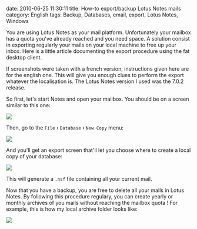 date: 2010-06-25 11:30:11
title: How-to export/backup Lotus Notes mails
category: English
tags: Backup, Databases, email, export, Lotus Notes, Windows

You are using Lotus Notes as your mail platform. Unfortunately your mailbox has a quota you've already reached and you need space. A solution consist in exporting regularly your mails on your local machine to free up your inbox. Here is a little article documenting the export procedure using the fat desktop client.

If screenshots were taken with a french version, instructions given here are for the english one. This will give you enough clues to perform the export whatever the localisation is. The Lotus Notes version I used was the 7.0.2 release.

So first, let's start Notes and open your mailbox. You should be on a screen similar to this one:

![](/static/uploads/2010/06/lotus-notes-mail-main-screen.png)

Then, go to the `File` › `Database` › `New Copy` menu:

![](/static/uploads/2010/06/lotus-notes-database-export-menu.png)

And you'll get an export screen that'll let you choose where to create a local copy of your database:

![](/static/uploads/2010/06/export-screen.png)

This will generate a `.nsf` file containing all your current mail.

Now that you have a backup, you are free to delete all your mails in Lotus Notes. By following this procedure regulary, you can create yearly or monthly archives of you mails without reaching the mailbox quota ! For example, this is how my local archive folder looks like:

![](/static/uploads/2010/06/lotus-notes-exported-mail-archives.png)

